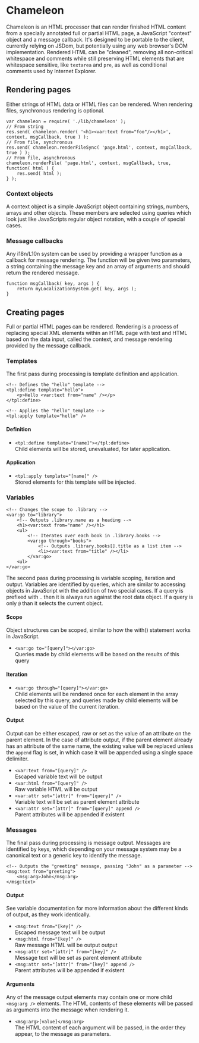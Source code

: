 # Chameleon

Chameleon is an HTML processor that can render finished HTML content from a specially annotated full or partial HTML page, a JavaScript "context" object and a message callback. It's designed to be portable to the client, currently relying on JSDom, but potentially using any web browser's DOM implementation. Rendered HTML can be "cleaned", removing all non-critical whitespace and comments while still preserving HTML elements that are whitespace sensitive, like `textarea` and `pre`, as well as conditional comments used by Internet Explorer.

## Rendering pages

Either strings of HTML data or HTML files can be rendered. When rendering files, synchronous rendering is optional.

    var chameleon = require( './lib/chameleon' );
    // From string
    res.send( chameleon.render( '<h1><var:text from="foo"/></h1>', context, msgCallback, true ) );
    // From file, synchronous
    res.send( chameleon.renderFileSync( 'page.html', context, msgCallback, true ) );
    // From file, asynchronous
    chameleon.renderFile( 'page.html', context, msgCallback, true, function( html ) {
        res.send( html );
    } );

### Context objects

A context object is a simple JavaScript object containing strings, numbers, arrays and other objects. These members are selected using queries which look just like JavaScripts regular object notation, with a couple of special cases.

### Message callbacks

Any i18n/L10n system can be used by providing a wrapper function as a callback for message rendering. The function will be given two parameters, a string containing the message key and an array of arguments and should return the rendered message.

    function msgCallback( key, args ) {
        return myLocalizationSystem.get( key, args );
    }

## Creating pages

Full or partial HTML pages can be rendered. Rendering is a process of replacing special XML elements within an HTML page with text and HTML based on the data input, called the context, and message rendering provided by the message callback.

### Templates

The first pass during processing is template definition and application.

    <!-- Defines the "hello" template -->
    <tpl:define template="hello">
    	<p>Hello <var:text from="name" /></p>
    </tpl:define>
    
    <!-- Applies the "hello" template -->
    <tpl:apply template="hello" />

#### Definition

* `<tpl:define template="[name]"></tpl:define>`<br />Child elements will be stored, unevaluated, for later application.

#### Application

* `<tpl:apply template="[name]" />`<br />Stored elements for this template will be injected.

### Variables

    <!-- Changes the scope to .library -->
    <var:go to="library">
        <!-- Outputs .library.name as a heading -->
        <h1><var:text from="name" /></h1>
        <ul>
            <!-- Iterates over each book in .library.books -->
	        <var:go through="books">
                <!-- Outputs .library.books[].title as a list item -->
	            <li><var:text from="title" /></li>
	        </var:go>
        <ul>
    </var:go>

The second pass during processing is variable scoping, iteration and output. Variables are identified by queries, which are similar to accessing objects in JavaScript with the addition of two special cases. If a query is prefixed with `.` then it is always run against the root data object. If a query is only `@` than it selects the current object.

#### Scope

Object structures can be scoped, similar to how the with() statement works in JavaScript.

* `<var:go to="[query]"></var:go>`<br />Queries made by child elements will be based on the results of this query

#### Iteration

* `<var:go through="[query]"></var:go>`<br />Child elements will be rendered once for each element in the array selected by this query, and queries made by child elements will be based on the value of the current iteration.

#### Output

Output can be either escaped, raw or set as the value of an attribute on the parent element. In the case of attribute output, if the parent element already has an attribute of the same name, the existing value will be replaced unless the `append` flag is set, in which case it will be appended using a single space delimiter.

* `<var:text from="[query]" />`<br />Escaped variable text will be output
* `<var:html from="[query]" />`<br />Raw variable HTML will be output
* `<var:attr set="[attr]" from="[query]" />`<br />Variable text will be set as parent element attribute
* `<var:attr set="[attr]" from="[query]" append />`<br />Parent attributes will be appended if existent

### Messages

The final pass during processing is message output. Messages are identified by keys, which depending on your message system may be a canonical text or a generic key to identify the message.

    <!-- Outputs the "greeting" message, passing "John" as a parameter -->
    <msg:text from="greeting">
        <msg:arg>John</msg:arg>
    </msg:text>

#### Output

See variable documentation for more information about the different kinds of output, as they work identically.

* `<msg:text from="[key]" />`<br />Escaped message text will be output
* `<msg:html from="[key]" />`<br />Raw message HTML will be output output
* `<msg:attr set="[attr]" from="[key]" />`<br />Message text will be set as parent element attribute
* `<msg:attr set="[attr]" from="[key]" append />`<br />Parent attributes will be appended if existent

#### Arguments

Any of the message output elements may contain one or more child `<msg:arg />` elements. The HTML contents of these elements will be passed as arguments into the message when rendering it.

* `<msg:arg>[value]</msg:arg>`<br />The HTML content of each argument will be passed, in the order they appear, to the message as parameters.
